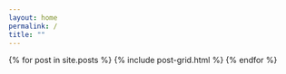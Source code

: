 ```yaml
---
layout: home
permalink: /
title: ""
---
```


<div class="tiles">
{% for post in site.posts %}
	{% include post-grid.html %}
{% endfor %}
</div><!-- /.tiles -->
